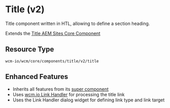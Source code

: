 Title (v2)
====
Title component written in HTL, allowing to define a section heading.

Extends the [Title AEM Sites Core Component][extends-component]

## Resource Type
```
wcm-io/wcm/core/components/title/v2/title
```

## Enhanced Features

* Inherits all features from its [super component][extends-component]
* Uses [wcm.io Link Handler][wcmio-handler-link] for processing the title link
* Uses the Link Handler dialog widget for defining link type and link target

[extends-component]: https://github.com/adobe/aem-core-wcm-components/tree/master/content/src/content/jcr_root/apps/core/wcm/components/title/v2/title
[wcmio-handler-link]: https://wcm.io/handler/link/
